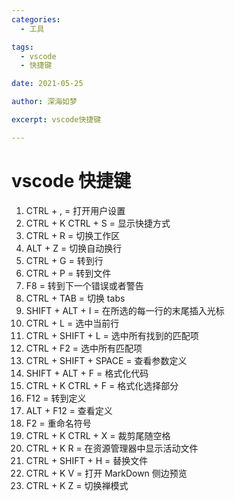 ```yaml
---
categories:
  - 工具

tags:
  - vscode
  - 快捷键

date: 2021-05-25

author: 深海如梦

excerpt: vscode快捷键

---
```


# vscode 快捷键

1. CTRL + , = 打开用户设置
2. CTRL + K CTRL + S = 显示快捷方式
3. CTRL + R = 切换工作区
4. ALT + Z = 切换自动换行
5. CTRL + G = 转到行
6. CTRL + P = 转到文件
7. F8 = 转到下一个错误或者警告
8. CTRL + TAB = 切换 tabs
9. SHIFT + ALT + I = 在所选的每一行的末尾插入光标
10. CTRL + L = 选中当前行
11. CTRL + SHIFT + L = 选中所有找到的匹配项
12. CTRL + F2 = 选中所有匹配项
13. CTRL + SHIFT + SPACE = 查看参数定义
14. SHIFT + ALT + F = 格式化代码
15. CTRL + K CTRL + F = 格式化选择部分
16. F12 = 转到定义
17. ALT + F12 = 查看定义
18. F2 = 重命名符号
19. CTRL + K CTRL + X = 裁剪尾随空格
20. CTRL + K R = 在资源管理器中显示活动文件
21. CTRL + SHIFT + H = 替换文件
22. CTRL + K V = 打开 MarkDown 侧边预览
23. CTRL + K Z = 切换禅模式
